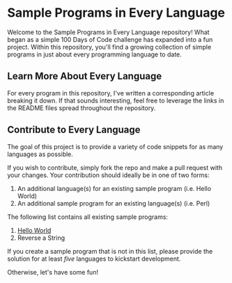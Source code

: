 # Sample Programs in Every Language

Welcome to the Sample Programs in Every Language repository! What began
as a simple 100 Days of Code challenge has expanded into a fun project.
Within this repository, you'll find a growing collection of simple programs
in just about every programming language to date.

## Learn More About Every Language

For every program in this repository, I've written a corresponding article
breaking it down. If that sounds interesting, feel free to leverage the links
in the README files spread throughout the repository.

## Contribute to Every Language

The goal of this project is to provide a variety of code snippets
for as many languages as possible.

If you wish to contribute, simply fork the repo and make a pull request
with your changes. Your contribution should ideally be in one of two forms:

1. An additional language(s) for an existing sample program (i.e. Hello World)
2. An additional sample program for an existing language(s) (i.e. Perl)

The following list contains all existing sample programs:

1. [Hello World](https://therenegadecoder.com/code/hello-world-in-every-language/)
2. Reverse a String

If you create a sample program that is not in this list, please provide the
solution for at least *five* languages to kickstart development.

Otherwise, let's have some fun!

